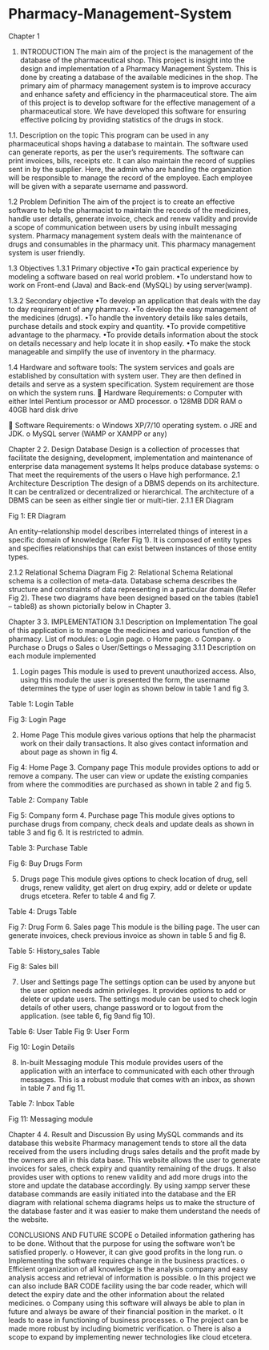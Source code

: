 # Pharmacy-Management-System
Chapter 1 
1. 	INTRODUCTION
The main aim of the project is the management of the database of the pharmaceutical shop. This project is insight into the design and implementation of a Pharmacy Management System. This is done by creating a database of the available medicines in the shop. The primary aim of pharmacy management system is to improve accuracy and enhance safety and efficiency in the pharmaceutical store. The aim of this project is to develop software for the effective management of a pharmaceutical store. We have developed this software for ensuring effective policing by providing statistics of the drugs in stock. 

1.1. 	Description on the topic
This program can be used in any pharmaceutical shops having a database to maintain. The software used can generate reports, as per the user’s requirements. The software can print invoices, bills, receipts etc. It can also maintain the record of supplies sent in by the supplier. Here, the admin who are handling the organization will be responsible to manage the record of the employee. Each employee will be given with a separate username and password.

1.2	Problem Definition
The aim of the project is to create an effective software to help the pharmacist to maintain the records of the medicines, handle user details, generate invoice, check and renew validity and provide a scope of communication between users by using inbuilt messaging system. Pharmacy management system deals with the maintenance of drugs and consumables in the pharmacy unit. This pharmacy management system is user friendly.


1.3	Objectives
1.3.1 Primary objective
•To gain practical experience by modeling a software based on real world    problem.
•To understand how to work on Front-end (Java) and Back-end (MySQL) by using server(wamp).

1.3.2 Secondary objective 
•To develop an application that deals with the day to day requirement of any pharmacy.
•To develop the easy management of the medicines (drugs). 
•To handle the inventory details like sales details, purchase details and stock expiry and quantity.
•To provide competitive advantage to the pharmacy.
•To provide details information about the stock on details necessary and help locate it in shop easily. 
•To make the stock manageable and simplify the use of inventory in the pharmacy.









1.4	Hardware and software tools:
The system services and goals are established by consultation with system user. They are then defined in details and serve as a system specification. System requirement are those on which the system runs.
	Hardware Requirements:
o	Computer with either Intel Pentium processor or AMD processor.
o	128MB DDR RAM
o	40GB hard disk drive


	Software Requirements:
o	Windows XP/7/10 operating system.
o	JRE and JDK.
o	MySQL server (WAMP or XAMPP or any)













Chapter 2 
2. 	Design
Database Design is a collection of processes that facilitate the designing, development, implementation and maintenance of enterprise data management systems
It helps produce database systems:
o	That meet the requirements of the users
o	Have high performance.
2.1	 Architecture Description 
The design of a DBMS depends on its architecture. It can be centralized or decentralized or hierarchical. The architecture of a DBMS can be seen as either single tier or multi-tier.
2.1.1	ER Diagram
 
Fig 1: ER Diagram

An entity–relationship model describes interrelated things of interest in a specific domain of knowledge (Refer Fig 1). It is composed of entity types and specifies relationships that can exist between instances of those entity types.
 
2.1.2	Relational Schema Diagram
 Fig 2: Relational Schema
Relational schema is a collection of meta-data. Database schema describes the structure and constraints of data representing in a particular domain (Refer Fig 2). These two diagrams have been designed based on the tables (table1 – table8) as shown pictorially below in Chapter 3. 

Chapter 3 
3. 	IMPLEMENTATION
3.1	Description on Implementation 
The goal of this application is to manage the medicines and various function of the pharmacy. 
List of modules:
o	Login page.
o	Home page.
o	Company.
o	Purchase
o	Drugs
o	Sales
o	User/Settings
o	Messaging
3.1.1 Description on each module implemented
1.	Login pages
This module is used to prevent unauthorized access. Also, using this module the user is presented the form, the username determines the type of user login as shown below in table 1 and fig 3.

                 
Table 1: Login Table
 
Fig 3: Login Page

2.	Home Page
This module gives various options that help the pharmacist work on their daily transactions. It also gives contact information and about page as shown in fig 4.

 
Fig 4: Home Page
3.	Company page
This module provides options to add or remove a company. The user can view or update the existing companies from where the commodities are purchased as shown in table 2 and fig 5.
                           
Table 2: Company Table

 
Fig 5: Company form
4.	Purchase page
This module gives options to purchase drugs from company, check deals and update deals as shown in table 3 and fig 6. It is restricted to admin.

             
Table 3: Purchase Table

 
Fig 6: Buy Drugs Form

5.	Drugs page
This module gives options to check location of drug, sell drugs, renew validity, get alert on drug expiry, add or delete or update drugs etcetera.
Refer to table 4 and fig 7.

                
Table 4: Drugs Table

 
Fig 7: Drug Form
6.	Sales page
This module is the billing page. The user can generate invoices, check previous invoice as shown in table 5 and fig 8. 

 
Table 5: History_sales Table
 
Fig 8: Sales bill

7.	User and Settings page
The settings option can be used by anyone but the user option needs admin privileges. It provides options to add or delete or update users. The settings module can be used to check login details of other users, change password or to logout from the application. (see table 6, fig 9and fig 10).

                    
Table 6: User Table
 Fig 9: User Form

 
Fig 10: Login Details

8.	In-built Messaging module
This module provides users of the application with an interface to communicated with each other through messages. This is a robust module that comes with an inbox, as shown in table 7 and fig 11.

           
Table 7: Inbox Table
 
Fig 11: Messaging module

Chapter 4 
4. 	Result and Discussion
By using MySQL commands and its database this website Pharmacy management tends to store all the data received from the users including drugs sales details and the profit made by the owners are all in this data base.
This website allows the user to generate invoices for sales, check expiry and quantity remaining of the drugs. It also provides user with options to renew validity and add more drugs into the store and update the database accordingly.
By using xampp server these database commands are easily initiated into the database and the ER diagram with relational schema diagrams helps us to make the structure of the database faster and it was easier to make them understand the needs of the website.












CONCLUSIONS AND FUTURE SCOPE
o	Detailed information gathering has to be done. Without that the purpose for using the software won’t be satisfied properly.
o	However, it can give good profits in the long run.
o	Implementing the software requires change in the business practices.
o	Efficient organization of all knowledge is the analysis company and easy analysis access and retrieval of information is possible.
o	In this project we can also include BAR CODE facility using the bar code reader, which will detect the expiry date and the other information about the related medicines.
o	Company using this software will always be able to plan in future and always be aware of their financial position in the market.
o	It leads to ease in functioning of business processes.
o	The project can be made more robust by including biometric verification.
o	There is also a scope to expand by implementing newer technologies like cloud etcetera. 
